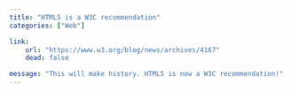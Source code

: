 ```yaml
---
title: "HTML5 is a W3C recommendation"
categories: ["Web"]

link:
    url: "https://www.w3.org/blog/news/archives/4167"
    dead: false

message: "This will make history. HTML5 is now a W3C recommendation!"
---
```

